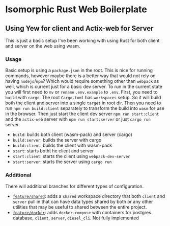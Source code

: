 # Isomorphic Rust Web Boilerplate
## Using Yew for client and Actix-web for Server

This is just a basic setup I've been working with using Rust for both
client and server on the web using wasm.

### Usage
Basic setup is using a `package.json` in the root. This is nice for running commands, however maybe there is a better way
that would not rely on having `nodejs`/`npm`? Which would require something other than `webpack` as well, which is current just for
a basic dev server. To run in the current state you will first need to `mv` or `rename` `.env.example` to `.env`. First, you need to `build` with `cargo`.
The root `Cargo.toml` has `workspaces` setup. So it will build both the client and server into a single `target` in root dir. Then you need to run `npm run build:client` separately to transform the build into `wasm` for use in the browser. Then just start the client dev server `npm run start:client` and the `actix-web` server with `npm run start:server` or just `cargo run` server.

- `build`: builds both client (wasm-pack) and server (cargo)
- `build:server`: builds the server with cargo
- `build:client`: builds the client with wasm-pack
- `start`: starts botht he client and server
- `start:client`: starts the client using `webpack-dev-server`
- `start:server`: starts the server using `cargo run`

### Additional
There will additional branches for different types of configuration.

- [`feature/shared`](https://github.com/ericandre615/rust-web-bp/tree/feature/shared): adds a `shared` workspace directory that both `client` and `server` pull in that can have data types shared by
both or any other utilities that may be useful to shared between the entire project.
- [`feature/docker`](https://github.com/ericandre615/rust-web-bp/tree/feature/docker): adds `docker-compose` with containers for postgres database, `client`, `server`, `diesel_cli`. Not fully implemented


